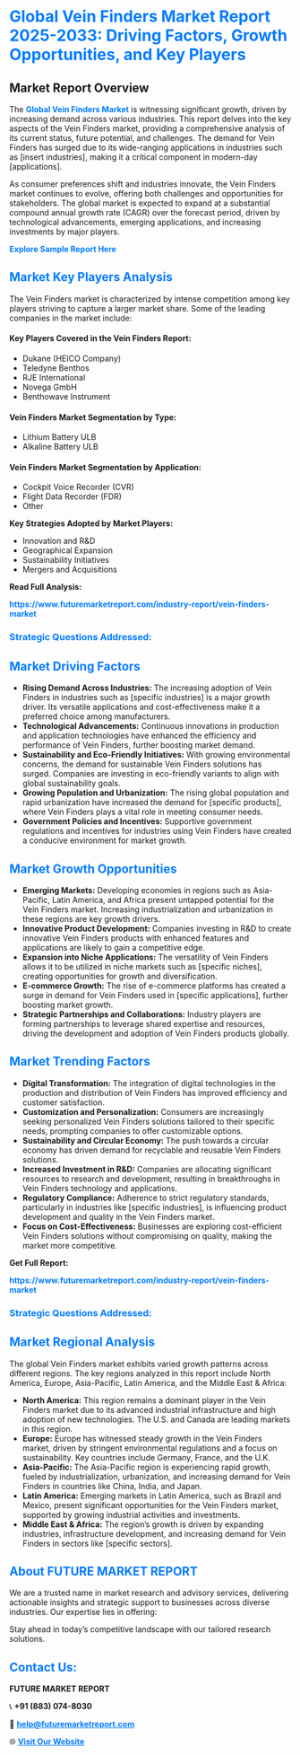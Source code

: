 <h1 style="color: #007BFF;">Global Vein Finders Market Report 2025-2033: Driving Factors, Growth Opportunities, and Key Players</h1>

<section id="overview">
<h2>Market Report Overview</h2>
<p>The <a href="https://www.futuremarketreport.com/industry-report/vein-finders-market" style="color: #007BFF; text-decoration: none;"><strong>Global Vein Finders Market</strong></a> is witnessing significant growth, driven by increasing demand across various industries. This report delves into the key aspects of the Vein Finders market, providing a comprehensive analysis of its current status, future potential, and challenges. The demand for Vein Finders has surged due to its wide-ranging applications in industries such as [insert industries], making it a critical component in modern-day [applications].</p>
<p>As consumer preferences shift and industries innovate, the Vein Finders market continues to evolve, offering both challenges and opportunities for stakeholders. The global market is expected to expand at a substantial compound annual growth rate (CAGR) over the forecast period, driven by technological advancements, emerging applications, and increasing investments by major players.</p>
</section>

<section id="overview">
<p><a href="https://www.futuremarketreport.com/request-sample/reportId=32575" style="color: #007BFF; text-decoration: none;"><strong>Explore Sample Report Here</strong></a></p>
</section>

<section id="key-players">
<h2 style="color: #007BFF;">Market Key Players Analysis</h2>
<p>The Vein Finders market is characterized by intense competition among key players striving to capture a larger market share. Some of the leading companies in the market include:</p>
<h4>Key Players Covered in the Vein Finders Report:</h4>
<ul><li>Dukane (HEICO Company)</li><li>Teledyne Benthos</li><li>RJE International</li><li>Novega GmbH</li><li>Benthowave Instrument</li></ul>
<h4>Vein Finders Market Segmentation by Type:</h4>
<ul><li>Lithium Battery ULB</li><li>Alkaline Battery ULB</li></ul>

<h4>Vein Finders Market Segmentation by Application:</h4>
<ul><li>Cockpit Voice Recorder (CVR)</li><li>Flight Data Recorder (FDR)</li><li>Other</li></ul>
<p><strong>Key Strategies Adopted by Market Players:</strong></p>
<ul>
<li>Innovation and R&D</li>
<li>Geographical Expansion</li>
<li>Sustainability Initiatives</li>
<li>Mergers and Acquisitions</li>
</ul>
</section>

<section>
<p><strong>Read Full Analysis: </strong></p><a href="https://www.futuremarketreport.com/industry-report/vein-finders-market" style="color: #007BFF; text-decoration: none;"><strong>https://www.futuremarketreport.com/industry-report/vein-finders-market</strong></a>
<h3 style="color: #007BFF;">Strategic Questions Addressed:</h3>
</section>

<section id="driving-factors">
<h2 style="color: #007BFF;">Market Driving Factors</h2>
<ul>
<li><strong>Rising Demand Across Industries:</strong> The increasing adoption of Vein Finders in industries such as [specific industries] is a major growth driver. Its versatile applications and cost-effectiveness make it a preferred choice among manufacturers.</li>
<li><strong>Technological Advancements:</strong> Continuous innovations in production and application technologies have enhanced the efficiency and performance of Vein Finders, further boosting market demand.</li>
<li><strong>Sustainability and Eco-Friendly Initiatives:</strong> With growing environmental concerns, the demand for sustainable Vein Finders solutions has surged. Companies are investing in eco-friendly variants to align with global sustainability goals.</li>
<li><strong>Growing Population and Urbanization:</strong> The rising global population and rapid urbanization have increased the demand for [specific products], where Vein Finders plays a vital role in meeting consumer needs.</li>
<li><strong>Government Policies and Incentives:</strong> Supportive government regulations and incentives for industries using Vein Finders have created a conducive environment for market growth.</li>
</ul>
</section>

<section id="growth-opportunities">
<h2 style="color: #007BFF;">Market Growth Opportunities</h2>
<ul>
<li><strong>Emerging Markets:</strong> Developing economies in regions such as Asia-Pacific, Latin America, and Africa present untapped potential for the Vein Finders market. Increasing industrialization and urbanization in these regions are key growth drivers.</li>
<li><strong>Innovative Product Development:</strong> Companies investing in R&D to create innovative Vein Finders products with enhanced features and applications are likely to gain a competitive edge.</li>
<li><strong>Expansion into Niche Applications:</strong> The versatility of Vein Finders allows it to be utilized in niche markets such as [specific niches], creating opportunities for growth and diversification.</li>
<li><strong>E-commerce Growth:</strong> The rise of e-commerce platforms has created a surge in demand for Vein Finders used in [specific applications], further boosting market growth.</li>
<li><strong>Strategic Partnerships and Collaborations:</strong> Industry players are forming partnerships to leverage shared expertise and resources, driving the development and adoption of Vein Finders products globally.</li>
</ul>
</section>

<section id="trending-factors">
<h2 style="color: #007BFF;">Market Trending Factors</h2>
<ul>
<li><strong>Digital Transformation:</strong> The integration of digital technologies in the production and distribution of Vein Finders has improved efficiency and customer satisfaction.</li>
<li><strong>Customization and Personalization:</strong> Consumers are increasingly seeking personalized Vein Finders solutions tailored to their specific needs, prompting companies to offer customizable options.</li>
<li><strong>Sustainability and Circular Economy:</strong> The push towards a circular economy has driven demand for recyclable and reusable Vein Finders solutions.</li>
<li><strong>Increased Investment in R&D:</strong> Companies are allocating significant resources to research and development, resulting in breakthroughs in Vein Finders technology and applications.</li>
<li><strong>Regulatory Compliance:</strong> Adherence to strict regulatory standards, particularly in industries like [specific industries], is influencing product development and quality in the Vein Finders market.</li>
<li><strong>Focus on Cost-Effectiveness:</strong> Businesses are exploring cost-efficient Vein Finders solutions without compromising on quality, making the market more competitive.</li>
</ul>
</section>

<section>
<p><strong>Get Full Report: </strong></p><a href="https://www.futuremarketreport.com/industry-report/vein-finders-market" style="color: #007BFF; text-decoration: none;"><strong>https://www.futuremarketreport.com/industry-report/vein-finders-market</strong></a>
<h3 style="color: #007BFF;">Strategic Questions Addressed:</h3>
</section>


<section id="regional-analysis">
<h2 style="color: #007BFF;">Market Regional Analysis</h2>
<p>The global Vein Finders market exhibits varied growth patterns across different regions. The key regions analyzed in this report include North America, Europe, Asia-Pacific, Latin America, and the Middle East & Africa:</p>
<ul>
<li><strong>North America:</strong> This region remains a dominant player in the Vein Finders market due to its advanced industrial infrastructure and high adoption of new technologies. The U.S. and Canada are leading markets in this region.</li>
<li><strong>Europe:</strong> Europe has witnessed steady growth in the Vein Finders market, driven by stringent environmental regulations and a focus on sustainability. Key countries include Germany, France, and the U.K.</li>
<li><strong>Asia-Pacific:</strong> The Asia-Pacific region is experiencing rapid growth, fueled by industrialization, urbanization, and increasing demand for Vein Finders in countries like China, India, and Japan.</li>
<li><strong>Latin America:</strong> Emerging markets in Latin America, such as Brazil and Mexico, present significant opportunities for the Vein Finders market, supported by growing industrial activities and investments.</li>
<li><strong>Middle East & Africa:</strong> The region’s growth is driven by expanding industries, infrastructure development, and increasing demand for Vein Finders in sectors like [specific sectors].</li>
</ul>
</section>

<footer>
<h2 style="color: #007BFF;">About FUTURE MARKET REPORT</h2>
<p>We are a trusted name in market research and advisory services, delivering actionable insights and strategic support to businesses across diverse industries. Our expertise lies in offering:</p>

<p>Stay ahead in today’s competitive landscape with our tailored research solutions.</p>

<h2 style="color: #007BFF;">Contact Us:</h2>
<p><strong>FUTURE MARKET REPORT</strong></p>
<p>📞 <strong>+91 (883) 074-8030</strong></p>
<p>📧 <strong><a href="mailto:help@futuremarketreport.com" style="color: #007BFF;">help@futuremarketreport.com</a></strong></p>
<p>🌐 <strong><a href="https://www.futuremarketreport.com/" style="color: #007BFF;">Visit Our Website</a></strong></p>
</footer>